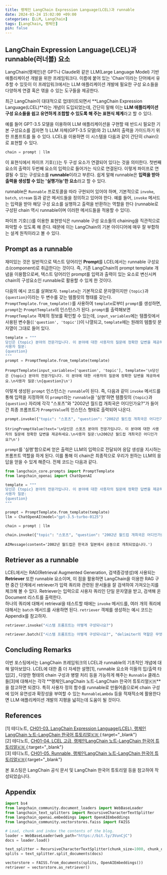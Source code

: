 ```yaml
---
title: 랭체인 LangChain Expression Language(LCEL)과 runnable
date: 2024-03-24 15:02:00 +09:00
categories: [LLM, LangChain]
tags: [LangChain, 랭체인]
pin: false
---
```



## **LangChain Expression Language(LCEL)과 runnable(러너블) 요소**

LangChain(랭체인)은 GPT나 Claude와 같은 LLM(Large Language Model) 기반 애플리케이션 개발을 위한 프레임워크다. 이름에 붙어 있는 'Chain'이라는 단어에서 유추할 수 있듯이 이 프레임워크에서는 LLM 애플리케이션 개발에 필요한 구성 요소들을 다양하게 연결 혹은 엮을 수 있는 도구들을 제공한다.

최근 LangChain이 대대적으로 업데이트되면서 **LangChain Expression Language(LCEL)**라는 개념이 도입되었는데, 간단히 말해 이는 **LLM 애플리케이션 구성 요소들을 쉽고 유연하게 조합할 수 있도록 해 주는 표현식 체계**라고 할 수 있다.

예를 들어 GPT-3.5 모델을 이용하여 LLM 애플리케이션을 구현할 때 반드시 필요한 기본 구성요소를 꼽자면 1) LLM 자체(GPT-3.5 모델)와 2) LLM의 출력을 가이드하기 위한 프롬프트를 들 수 있다. LCEL을 이용하면 이 시스템을 다음과 같이 간단히 chain으로 표현할 수 있다.

```python
chain = prompt | llm
```  

이 표현식에서 파이프 기호(`|`)는 두 구성 요소가 연결되어 있다는 것을 의미한다. 첫번째 요소의 출력이 두번째 요소의 입력으로 들어가는 식으로 연결된다. 이렇게 파이프로 연결될 수 있는 구성요소를 **runnable**이라고 부른다. 쉽게 말해 runnable은 **입력을 받아 출력을 생성할 수 있는 '실행가능'한 요소**라고 할 수 있다. 

runnable은 `Runnable` 프로토콜을 따라 구현되어 있어야 하며, 기본적으로 `invoke`, `batch`, `stream` 등과 같은 메서드들을 정의하고 있어야 한다. 예를 들어, `invoke` 메서드는 입력을 받아 해당 구성 요소를 실행하고 출력을 반환하는 역할을 한다 (runnable로 구성된 chain 역시 runnable이며 이러한 메서드들을 적용할 수 있다).  

파이프 기호(`|`)를 이용한 표현방식은 runnable 구성 요소들의 chaining을 직관적으로 파악할 수 있도록 해 준다. 때문에 이는 LangChain의 기본 아이디어에 매우 잘 부합하는 설계 원칙이라고 볼 수 있다.  

## **Prompt as a runnable**

재미있는 것은 일반적으로 텍스트 덩어리인 **Prompt**를 LCEL에서는 runnable 구성요소(component)로 취급한다는 것이다. 즉, 기존 LangChain의 prompt template 개념을 이용함으로써, 텍스트 덩어리인 prompt를 입력과 출력이 있는 요소로 변신시켜 chain의 구성요소인 runnable로 활용할 수 있게 한 것이다.

다음의 예시 코드를 살펴보자. `template`는 기본적으로 문자열이지만 `{topic}`과 `{question}`이라는 두 변수를 갖는 템플릿의 형태를 갖는다. `PromptTemplate.from_template()`를 사용하여 `template`로부터 `prompt`를 생성하면, `prompt`는 `PromptTemplate`의 인스턴스가 된다.
`prompt`를 출력해보면 `PromptTemplate` 객체의 정보를 확인할 수 있는데, `input_variables`에는 템플릿에서 사용된 변수들(`['question', 'topic']`)이 나열되고, `template`에는 원래의 템플릿 문자열이 그대로 들어 있다.

```python
template = """
당신은 {topic} 분야의 전문가입니다. 이 분야에 대한 사용자의 질문에 정확한 답변을 제공하세요.
사용자 질문:
{question}
"""
prompt = PromptTemplate.from_template(template)
```

```
PromptTemplate(input_variables=['question', 'topic'], template='\n당신은 {topic} 분야의 전문가입니다. 이 분야에 대한 사용자의 질문에 정확한 답변을 제공하세요.\n사용자 질문:\n{question}\n')
```

이렇게 생성된 `prompt` 인스턴스는 `runnable`이 된다. 즉, 다음과 같이 `invoke` 메서드를 통해 입력을 지정하여 이 `prompt`라는 `runnable`을 '실행'하면 템플릿의 `{topic}`과 `{question}` 자리에 각각 "스포츠"와 "2002년 월드컵 개최국은 어디인가요?"가 들어간 최종 프롬프트가 `PromptValue`의 인스턴스 형태로 출력되어 나온다. 

```python
prompt.invoke({"topic": "스포츠", "question": "2002년 월드컵 개최국은 어디인가요?"})
```

```
StringPromptValue(text='\n당신은 스포츠 분야의 전문가입니다. 이 분야에 대한 사용자의 질문에 정확한 답변을 제공하세요.\n사용자 질문:\n2002년 월드컵 개최국은 어디인가요?\n')
```

`prompt`를 '실행'함으로써 얻은 출력은 LLM의 입력으로 전달되어 응답 생성을 지시하는 프롬프트 역할을 하게 된다. 이를 통해 이 chain은 최종적으로 우리가 원하는 LLM의 응답을 얻을 수 있게 해준다. 전체 코드는 다음과 같다. 

```python
from langchain_core.prompts import PromptTemplate
from langchain_openai import ChatOpenAI

template = """
당신은 {topic} 분야의 전문가입니다. 이 분야에 대한 사용자의 질문에 정확한 답변을 제공하세요.
사용자 질문:
{question}
"""

prompt = PromptTemplate.from_template(template)
llm = ChatOpenAI(model="gpt-3.5-turbo-0125")

chain = prompt | llm

chain.invoke({"topic": "스포츠", "question": "2002년 월드컵 개최국은 어디인가요?"})
```

```
AIMessage(content='2002년 월드컵은 한국과 일본에서 공동으로 개최되었습니다.')
```


## **Retriever as a runnable**

LCEL에서는 RAG(Retrieval Augmented Generation, 검색증강생성)에 사용되는 **Retriever** 또한 runnable 요소이며, 이 점을 활용하면 LangChain을 이용한 RAG 구현 중간 단계에서 retriever가 입력 쿼리와 관련된 문서들을 잘 검색하여 가져오는지를 체크해 볼 수 있다. Retriever는 입력으로 사용자 쿼리인 단일 문자열을 받고, 검색해 온 Document 리스트를 출력한다.   
하나의 쿼리에 대해서 retrieval을 테스트할 때에는 `invoke` 메서드를, 여러 개의 쿼리에 대해서는 `batch` 메서드를 사용하면 된다. `retriever` 객체를 생성하는 예시 코드는 Appendix를 참고하자.

```python
retriever.invoke("시스템 프롬프트는 어떻게 구성되나요?")
```

```python
retriever.batch(["시스템 프롬프트는 어떻게 구성되나요?", "delimiter의 역할은 무엇인가요?"])
```


## **Concluding Remarks**

이번 포스팅에서는 LangChain 프레임워크의 LCEL과 runnable의 기초적인 개념에 대해 알아보았다. LCEL에 대한 좀 더 자세한 설명[1], runnable 요소와 이들의 입/출력 타입[2] , 다양한 형태의 chain 구성과 병렬 처리 등을 가능하게 해주는 `Runnable` 클래스들[3]에 대해서는 각각 **랭체인LangChain 노트-LangChain 한국어 튜토리얼🇰🇷**을 참고하면 되겠다.  특히 사용자 정의 함수를 runnable로 만들어줌으로써 chain 구성에 있어 유연성과 확장성을 부여할 수 있는 `RunnableLambda` 등을 적재적소에 활용한다면 LLM 애플리케이션 개발의 지평을 넓히는데 도움이 될 것이다.


## References

[1] 테디노트, [CH01-03. LangChain Expression Language(LCEL), 랭체인LangChain 노트-LangChain 한국어 튜토리얼🇰🇷 ](https://wikidocs.net/233344){:target="_blank"}  
[2] 테디노트, [CH01-04. LCEL 고급, 랭체인LangChain 노트-LangChain 한국어 튜토리얼🇰🇷 ](https://wikidocs.net/233345){:target="_blank"}  
[3] 테디노트, [CH01-05. Runnable, 랭체인LangChain 노트-LangChain 한국어 튜토리얼🇰🇷](https://wikidocs.net/233346){:target="_blank"}  

본 포스팅은 LangChain 공식 문서 및 LangChain 한국어 튜토리얼 등을 참고하여 작성되었습니다. 


## Appendix

```python
import bs4
from langchain_community.document_loaders import WebBaseLoader
from langchain_text_splitters import RecursiveCharacterTextSplitter
from langchain_openai.embeddings import OpenAIEmbeddings
from langchain_community.vectorstores.faiss import FAISS

# Load, chunk and index the contents of the blog.
loader = WebBaseLoader(web_path="https://bit.ly/3VunCjC")
docs = loader.load()

text_splitter = RecursiveCharacterTextSplitter(chunk_size=1000, chunk_overlap=100)
splits = text_splitter.split_documents(docs)

vectorstore = FAISS.from_documents(splits, OpenAIEmbeddings()) 
retriever = vectorstore.as_retriever()
```

